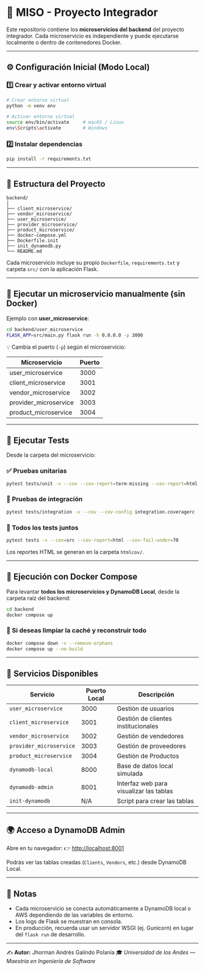 # 🧩 MISO - Proyecto Integrador

Este repositorio contiene los **microservicios del backend** del proyecto integrador.
Cada microservicio es independiente y puede ejecutarse localmente o dentro de contenedores Docker.

---

## ⚙️ Configuración Inicial (Modo Local)

### 1️⃣ Crear y activar entorno virtual

```bash
# Crear entorno virtual
python -m venv env

# Activar entorno virtual
source env/bin/activate     # macOS / Linux
env\Scripts\activate        # Windows
```

### 2️⃣ Instalar dependencias

```bash
pip install -r requirements.txt
```

---

## 📂 Estructura del Proyecto

```
backend/
│
├── client_microservice/
├── vendor_microservice/
├── user_microservice/
├── provider_microservice/
├── product_microservice/
├── docker-compose.yml
├── Dockerfile.init
├── init_dynamodb.py
└── README.md
```

Cada microservicio incluye su propio `Dockerfile`, `requirements.txt` y carpeta `src/` con la aplicación Flask.

---

## 🚀 Ejecutar un microservicio manualmente (sin Docker)

Ejemplo con **user_microservice**:

```bash
cd backend/user_microservice
FLASK_APP=src/main.py flask run -h 0.0.0.0 -p 3000
```

💡 Cambia el puerto (`-p`) según el microservicio:

| Microservicio         | Puerto |
| --------------------- | ------ |
| user_microservice     | 3000   |
| client_microservice   | 3001   |
| vendor_microservice   | 3002   |
| provider_microservice | 3003   |
| product_microservice  | 3004   |

---

## 🧪 Ejecutar Tests

Desde la carpeta del microservicio:

### ✅ Pruebas unitarias

```bash
pytest tests/unit -v --cov --cov-report=term-missing --cov-report=html --cov-fail-under=70 --color=yes --cov-config unit.coveragerc
```

### 🔄 Pruebas de integración

```bash
pytest tests/integration -v --cov --cov-config integration.coveragerc --cov-report=term-missing --cov-report=html --cov-fail-under=70 --color=yes
```

### 🧩 Todos los tests juntos

```bash
pytest tests -v --cov=src --cov-report=html --cov-fail-under=70
```

Los reportes HTML se generan en la carpeta `htmlcov/`.

---

## 🐳 Ejecución con Docker Compose

Para levantar **todos los microservicios y DynamoDB Local**, desde la carpeta raíz del backend:

```bash
cd backend
docker compose up
```

### 🧹 Si deseas limpiar la caché y reconstruir todo

```bash
docker compose down -v --remove-orphans
docker compose up --no-build
```

---

## 🔎 Servicios Disponibles

| Servicio                | Puerto Local | Descripción                             |
| ----------------------- | ------------ | --------------------------------------- |
| `user_microservice`     | 3000         | Gestión de usuarios                     |
| `client_microservice`   | 3001         | Gestión de clientes institucionales     |
| `vendor_microservice`   | 3002         | Gestión de vendedores                   |
| `provider_microservice` | 3003         | Gestión de proveedores                  |
| `product_microservice`  | 3004         | Gestión de Productos                    |
| `dynamodb-local`        | 8000         | Base de datos local simulada            |
| `dynamodb-admin`        | 8001         | Interfaz web para visualizar las tablas |
| `init-dynamodb`         | N/A          | Script para crear las tablas            |

---

## 🌍 Acceso a DynamoDB Admin

Abre en tu navegador:
👉 [http://localhost:8001](http://localhost:8001)

Podrás ver las tablas creadas (`Clients`, `Vendors`, etc.) desde DynamoDB Local.

---

## 🧾 Notas

- Cada microservicio se conecta automáticamente a DynamoDB local o AWS dependiendo de las variables de entorno.
- Los logs de Flask se muestran en consola.
- En producción, recuerda usar un servidor WSGI (ej. Gunicorn) en lugar del `flask run` de desarrollo.

---

✍️ **Autor:** Jhorman Andrés Galindo Polanía
🎓 _Universidad de los Andes — Maestría en Ingeniería de Software_
